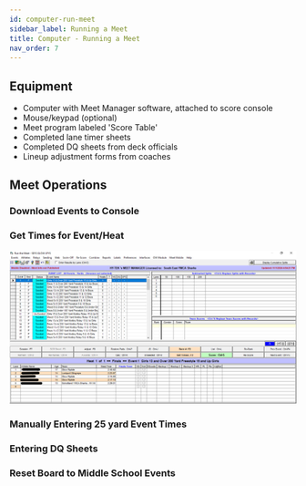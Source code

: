 ```yaml
---
id: computer-run-meet
sidebar_label: Running a Meet
title: Computer - Running a Meet
nav_order: 7
---
```

## Equipment 

 -  Computer with Meet Manager software, attached to score console
 -  Mouse/keypad (optional)
 -  Meet program labeled 'Score Table'
 -  Completed lane timer sheets
 -  Completed DQ sheets from deck officials
 -  Lineup adjustment forms from coaches 

## Meet Operations 
### Download Events to Console 

### Get Times for Event/Heat 

![Meet Manager Main Screen](img/mm_main_screen.PNG)


### Manually Entering 25 yard Event Times 

### Entering DQ Sheets 

### Reset Board to Middle School Events 

 
